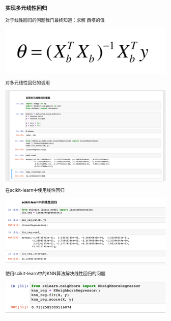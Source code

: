 ### 实现多元线性回归

对于线性回归的问题我门最终知道：求解 西塔的值 

![img_8.png](img_8.png)


对多元线性回归的调用

![img_9.png](img_9.png)

在scikit-learn中使用线性回归

![img_10.png](img_10.png)

使用scikit-learn中的KNN算法解决线性回归的问题

![img_12.png](img_12.png)